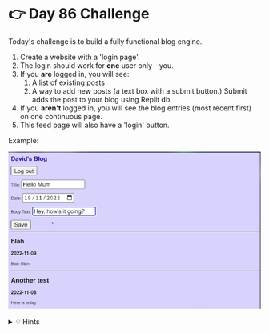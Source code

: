 # 👉 Day 86 Challenge

Today's challenge is to build a fully functional blog engine.


1. Create a website with a 'login page'.
2. The login should work for **one** user only - you.
3. If you **are** logged in, you will see:
    1. A list of existing posts
    2. A way to add new posts (a text box with a submit button.) Submit adds the post to your blog using Replit db.
4. If you **aren't** logged in, you will see the blog entries (most recent first) on one continuous page.
5. This feed page will also have a 'login' button.


    
Example:

![](resources/blog.png)



<details> <summary> 💡 Hints </summary>
  
- You can use `reversed` to, well, reverse a list and loop through in reverse order. Like this `for key in reversed(keys)`
- Use `.replace()` to overwrite dictionary items: `thisEntry = thisEntry.replace("{title}", db[key]["title"])`
</details>